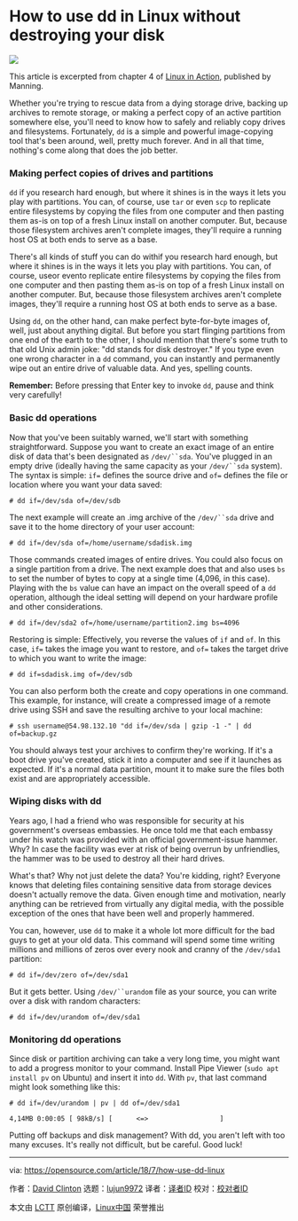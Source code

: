 How to use dd in Linux without destroying your disk
======

![](https://opensource.com/sites/default/files/styles/image-full-size/public/lead-images/computer_happy_sad_developer_programming.png?itok=72nkfSQ_)

This article is excerpted from chapter 4 of [Linux in Action][1], published by Manning.

Whether you're trying to rescue data from a dying storage drive, backing up archives to remote storage, or making a perfect copy of an active partition somewhere else, you'll need to know how to safely and reliably copy drives and filesystems. Fortunately, `dd` is a simple and powerful image-copying tool that's been around, well, pretty much forever. And in all that time, nothing's come along that does the job better.

### Making perfect copies of drives and partitions

`dd` if you research hard enough, but where it shines is in the ways it lets you play with partitions. You can, of course, use `tar` or even `scp` to replicate entire filesystems by copying the files from one computer and then pasting them as-is on top of a fresh Linux install on another computer. But, because those filesystem archives aren't complete images, they'll require a running host OS at both ends to serve as a base.

There's all kinds of stuff you can do withif you research hard enough, but where it shines is in the ways it lets you play with partitions. You can, of course, useor evento replicate entire filesystems by copying the files from one computer and then pasting them as-is on top of a fresh Linux install on another computer. But, because those filesystem archives aren't complete images, they'll require a running host OS at both ends to serve as a base.

Using `dd`, on the other hand, can make perfect byte-for-byte images of, well, just about anything digital. But before you start flinging partitions from one end of the earth to the other, I should mention that there's some truth to that old Unix admin joke: "dd stands for disk destroyer." If you type even one wrong character in a `dd` command, you can instantly and permanently wipe out an entire drive of valuable data. And yes, spelling counts.

**Remember:** Before pressing that Enter key to invoke `dd`, pause and think very carefully!

### Basic dd operations

Now that you've been suitably warned, we'll start with something straightforward. Suppose you want to create an exact image of an entire disk of data that's been designated as `/dev/``sda`. You've plugged in an empty drive (ideally having the same capacity as your `/dev/``sda` system). The syntax is simple: `if=` defines the source drive and `of=` defines the file or location where you want your data saved:
```
# dd if=/dev/sda of=/dev/sdb

```

The next example will create an .img archive of the `/dev/``sda` drive and save it to the home directory of your user account:
```
# dd if=/dev/sda of=/home/username/sdadisk.img

```

Those commands created images of entire drives. You could also focus on a single partition from a drive. The next example does that and also uses `bs` to set the number of bytes to copy at a single time (4,096, in this case). Playing with the `bs` value can have an impact on the overall speed of a `dd` operation, although the ideal setting will depend on your hardware profile and other considerations.
```
# dd if=/dev/sda2 of=/home/username/partition2.img bs=4096

```

Restoring is simple: Effectively, you reverse the values of `if` and `of`. In this case, `if=` takes the image you want to restore, and `of=` takes the target drive to which you want to write the image:
```
# dd if=sdadisk.img of=/dev/sdb

```

You can also perform both the create and copy operations in one command. This example, for instance, will create a compressed image of a remote drive using SSH and save the resulting archive to your local machine:
```
# ssh username@54.98.132.10 "dd if=/dev/sda | gzip -1 -" | dd of=backup.gz

```

You should always test your archives to confirm they're working. If it's a boot drive you've created, stick it into a computer and see if it launches as expected. If it's a normal data partition, mount it to make sure the files both exist and are appropriately accessible.

### Wiping disks with dd

Years ago, I had a friend who was responsible for security at his government's overseas embassies. He once told me that each embassy under his watch was provided with an official government-issue hammer. Why? In case the facility was ever at risk of being overrun by unfriendlies, the hammer was to be used to destroy all their hard drives.

What's that? Why not just delete the data? You're kidding, right? Everyone knows that deleting files containing sensitive data from storage devices doesn't actually remove the data. Given enough time and motivation, nearly anything can be retrieved from virtually any digital media, with the possible exception of the ones that have been well and properly hammered.

You can, however, use `dd` to make it a whole lot more difficult for the bad guys to get at your old data. This command will spend some time writing millions and millions of zeros over every nook and cranny of the `/dev/sda1` partition:
```
# dd if=/dev/zero of=/dev/sda1

```

But it gets better. Using `/dev/``urandom` file as your source, you can write over a disk with random characters:
```
# dd if=/dev/urandom of=/dev/sda1

```

### Monitoring dd operations

Since disk or partition archiving can take a very long time, you might want to add a progress monitor to your command. Install Pipe Viewer (`sudo apt install pv` on Ubuntu) and insert it into `dd`. With `pv`, that last command might look something like this:
```
# dd if=/dev/urandom | pv | dd of=/dev/sda1

4,14MB 0:00:05 [ 98kB/s] [      <=>                  ]

```

Putting off backups and disk management? With dd, you aren't left with too many excuses. It's really not difficult, but be careful. Good luck!

--------------------------------------------------------------------------------

via: https://opensource.com/article/18/7/how-use-dd-linux

作者：[David Clinton][a]
选题：[lujun9972](https://github.com/lujun9972)
译者：[译者ID](https://github.com/译者ID)
校对：[校对者ID](https://github.com/校对者ID)

本文由 [LCTT](https://github.com/LCTT/TranslateProject) 原创编译，[Linux中国](https://linux.cn/) 荣誉推出

[a]:https://opensource.com/users/remyd
[1]:https://www.manning.com/books/linux-in-action?a_aid=bootstrap-it&a_bid=4ca15fc9&chan=opensource

